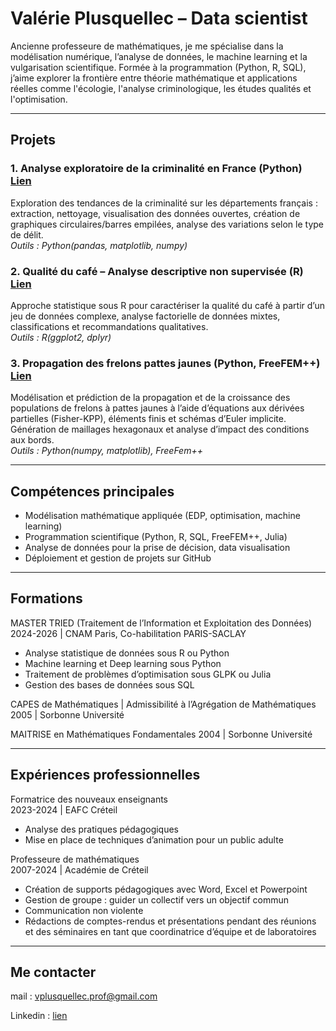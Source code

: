 # **Valérie Plusquellec – Data scientist**

Ancienne professeure de mathématiques, je me spécialise dans la modélisation numérique, l’analyse de données, le machine learning et la vulgarisation scientifique. Formée à la programmation (Python, R, SQL), j’aime explorer la frontière entre théorie mathématique et applications réelles comme l'écologie, l'analyse criminologique, les études qualités et l'optimisation. 

***

## **Projets**

### 1. Analyse exploratoire de la criminalité en France (Python) [Lien](https://github.com/valplus6/valerie.plusquellec/blob/main/projets/criminalite.ipynb)
Exploration des tendances de la criminalité sur les départements français : extraction, nettoyage, visualisation des données ouvertes, création de graphiques circulaires/barres empilées, analyse des variations selon le type de délit.  
*Outils : Python(pandas, matplotlib, numpy)*

### 2. Qualité du café – Analyse descriptive non supervisée (R) [Lien](https://github.com/valplus6/valerie.plusquellec/blob/main/projets/qualite_cafe.pdf)
Approche statistique sous R pour caractériser la qualité du café à partir d’un jeu de données complexe, analyse factorielle de données mixtes, classifications et recommandations qualitatives.  
*Outils : R(ggplot2, dplyr)*

### 3. Propagation des frelons pattes jaunes (Python, FreeFEM++) [Lien](https://github.com/valplus6/valerie.plusquellec/blob/main/projets/propagation_frelons.ipynb)  
Modélisation et prédiction de la propagation et de la croissance des populations de frelons à pattes jaunes à l’aide d’équations aux dérivées partielles (Fisher-KPP), éléments finis et schémas d’Euler implicite. Génération de maillages hexagonaux et analyse d’impact des conditions aux bords.  
*Outils : Python(numpy, matplotlib), FreeFem++*

***

## **Compétences principales**

- Modélisation mathématique appliquée (EDP, optimisation, machine learning)
- Programmation scientifique (Python, R, SQL, FreeFEM++, Julia)
- Analyse de données pour la prise de décision, data visualisation
- Déploiement et gestion de projets sur GitHub

***

## **Formations**

MASTER TRIED (Traitement de l’Information et Exploitation des Données)
2024-2026 | CNAM Paris, Co-habilitation PARIS-SACLAY
-	Analyse statistique de données sous R ou Python
-	Machine learning et Deep learning sous Python
-	Traitement de problèmes d’optimisation sous GLPK ou Julia
-	Gestion des bases de données sous SQL

CAPES de Mathématiques
 | Admissibilité à l’Agrégation de Mathématiques
2005 | Sorbonne Université

MAITRISE en Mathématiques Fondamentales
2004 | Sorbonne Université

***

## **Expériences professionnelles**

Formatrice des nouveaux enseignants  
2023-2024 | EAFC Créteil
- Analyse des pratiques pédagogiques
- Mise en place de techniques d’animation pour un public adulte

Professeure de mathématiques  
2007-2024 | Académie de Créteil
- Création de supports pédagogiques avec Word, Excel et Powerpoint
- Gestion de groupe : guider un collectif vers un objectif commun
- Communication non violente
- Rédactions de comptes-rendus et présentations pendant des réunions et des séminaires en tant que coordinatrice d’équipe et de laboratoires

***

## Me contacter

mail : vplusquellec.prof@gmail.com

Linkedin : [lien](https://www.linkedin.com/in/valerie-plusquellec-65b83b33b/)
